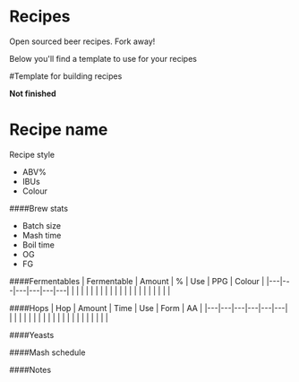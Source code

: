 Recipes
===========
Open sourced beer recipes. Fork away! 

Below you'll find a template to use for your recipes



#Template for building recipes

**Not finished**

Recipe name
===============
Recipe style

- ABV%
- IBUs
- Colour

####Brew stats

- Batch size
- Mash time
- Boil time
- OG
- FG

####Fermentables
| Fermentable   | Amount   | %   | Use  | PPG   | Colour |
|---|---|---|---|---|---|
|   |   |   |   |   |   |
|   |   |   |   |   |   |
|   |   |   |   |   |   |

####Hops
| Hop   | Amount   | Time   | Use  | Form   | AA |
|---|---|---|---|---|---|
|   |   |   |   |   |   |
|   |   |   |   |   |   |
|   |   |   |   |   |   |


####Yeasts


####Mash schedule

####Notes



